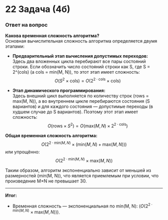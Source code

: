 # 22 Задача (4б)

### Ответ на вопрос

**Какова временная сложность алгоритма?**  
Основная вычислительная сложность алгоритма определяется двумя этапами:

- **Предварительный этап вычисления допустимых переходов:**  
Здесь два вложенных цикла перебирают все пары состояний строки. Если обозначить число состояний строки как S, где S = 2^(cols) (а cols = min(M, N)), то этот этап имеет сложность:
$$
O(S^2 \times \text{cols}) = O(2^{2 \cdot \text{cols}} \times \text{cols})
$$

- **Этап динамического программирования:**  
Здесь внешний цикл выполняется по количеству строк (rows = max(M, N)), а во внутреннем цикле перебираются состояния (S вариантов) и для каждого состояния — допустимые переходы (в худшем случае до S вариантов). Поэтому этот этап имеет сложность:
$$
O(\text{rows} \times S^2) = O(\text{max}(M, N) \times 2^{2 \cdot \text{cols}})
$$

**Общая временная сложность алгоритма:**
$$
O(2^{2 \cdot \text{min}(M, N)} \times (\text{min}(M, N) + \text{max}(M, N)))
$$
или упрощённо:
$$
O(2^{2 \cdot \text{min}(M, N)} \times \text{max}(M, N))
$$

Таким образом, алгоритм экспоненциально зависит от меньшей из размерностей (min(M, N)), что является приемлемым при условии, что произведение M×N не превышает 30.

---

**Итог:**
- Временная сложность — экспоненциальная по min(M, N): $(O(2^{2\cdot\text{min}(M, N)} \times \text{max}(M, N)))$.
